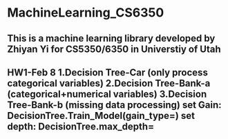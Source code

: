 # MachineLearning_CS6350
 This is a machine learning library developed by Zhiyan Yi for CS5350/6350 in Universtiy of Utah
------------------------------------------------------------
HW1-Feb 8
1.Decision Tree-Car (only process categorical variables)
2.Decision Tree-Bank-a (categorical+numerical variables)
3.Decision Tree-Bank-b (missing data processing)
set Gain: DecisionTree.Train_Model(gain_type=)
set depth: DecisionTree.max_depth=
-------------------------------------------------------------
